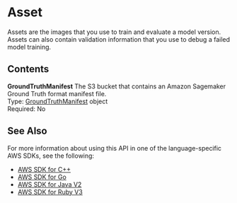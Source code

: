 # Asset<a name="API_Asset"></a>

Assets are the images that you use to train and evaluate a model version\. Assets can also contain validation information that you use to debug a failed model training\. 

## Contents<a name="API_Asset_Contents"></a>

 **GroundTruthManifest**   <a name="rekognition-Type-Asset-GroundTruthManifest"></a>
The S3 bucket that contains an Amazon Sagemaker Ground Truth format manifest file\.   
Type: [GroundTruthManifest](API_GroundTruthManifest.md) object  
Required: No

## See Also<a name="API_Asset_SeeAlso"></a>

For more information about using this API in one of the language\-specific AWS SDKs, see the following:
+  [AWS SDK for C\+\+](https://docs.aws.amazon.com/goto/SdkForCpp/rekognition-2016-06-27/Asset) 
+  [AWS SDK for Go](https://docs.aws.amazon.com/goto/SdkForGoV1/rekognition-2016-06-27/Asset) 
+  [AWS SDK for Java V2](https://docs.aws.amazon.com/goto/SdkForJavaV2/rekognition-2016-06-27/Asset) 
+  [AWS SDK for Ruby V3](https://docs.aws.amazon.com/goto/SdkForRubyV3/rekognition-2016-06-27/Asset) 